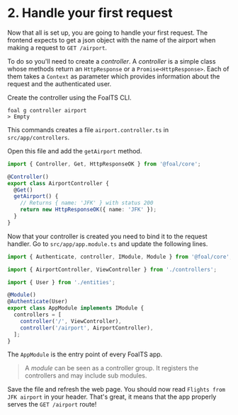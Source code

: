 # 2. Handle your first request

Now that all is set up, you are going to handle your first request. The frontend expects to get a json object with the name of the airport when making a request to `GET /airport`.

To do so you'll need to create a *controller*. A *controller* is a simple class whose methods return an `HttpResponse` or a `Promise<HttpResponse>`. Each of them takes a `Context` as parameter which provides information about the request and the authenticated user.

Create the controller using the FoalTS CLI.

```shell
foal g controller airport
> Empty
```

This commands creates a file `airport.controller.ts` in `src/app/controllers`.

Open this file and add the `getAirport` method.

```typescript
import { Controller, Get, HttpResponseOK } from '@foal/core';

@Controller()
export class AirportController {
  @Get()
  getAirport() {
    // Returns { name: 'JFK' } with status 200
    return new HttpResponseOK({ name: 'JFK' });
  }
}

```

Now that your controller is created you need to bind it to the request handler. Go to `src/app/app.module.ts` and update the following lines.

```typescript
import { Authenticate, controller, IModule, Module } from '@foal/core';

import { AirportController, ViewController } from './controllers';

import { User } from './entities';

@Module()
@Authenticate(User)
export class AppModule implements IModule {
  controllers = [
    controller('/', ViewController),
    controller('/airport', AirportController),
  ];
}

```

The `AppModule` is the entry point of every FoalTS app. 
> A *module* can be seen as a controller group. It registers the controllers and may include sub modules.

Save the file and refresh the web page. You should now read `Flights from JFK airport` in your header. That's great, it means that the app properly serves the `GET /airport` route!
